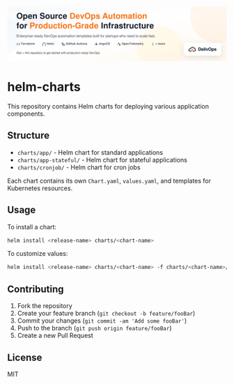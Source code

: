 [![DelivOps banner](https://raw.githubusercontent.com/delivops/.github/main/images/banner.png?raw=true)](https://delivops.com)

# helm-charts

This repository contains Helm charts for deploying various application components.

## Structure

- `charts/app/` - Helm chart for standard applications
- `charts/app-stateful/` - Helm chart for stateful applications
- `charts/cronjob/` - Helm chart for cron jobs

Each chart contains its own `Chart.yaml`, `values.yaml`, and templates for Kubernetes resources.

## Usage

To install a chart:

```sh
helm install <release-name> charts/<chart-name>
```

To customize values:

```sh
helm install <release-name> charts/<chart-name> -f charts/<chart-name>/values.yaml
```

## Contributing

1. Fork the repository
2. Create your feature branch (`git checkout -b feature/fooBar`)
3. Commit your changes (`git commit -am 'Add some fooBar'`)
4. Push to the branch (`git push origin feature/fooBar`)
5. Create a new Pull Request

## License

MIT
